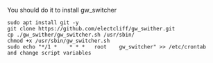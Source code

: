 You should do it to install gw_switcher
```sudo apt update
sudo apt install git -y
git clone https://github.com/electcliff/gw_swither.git
cp ./gw_swither/gw_switcher.sh /usr/sbin/
chmod +x /usr/sbin/gw_switcher.sh
sudo echo "*/1 *    * * *   root    gw_switcher" >> /etc/crontab
and change script variables